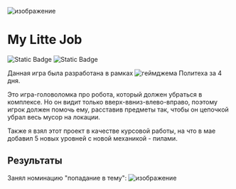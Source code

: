![изображение](https://github.com/user-attachments/assets/135d2a88-95c1-4e56-bedb-63293a2b9b02)

# My Litte Job

![Static Badge](https://img.shields.io/badge/Stack-Unity_%2B_%D0%A1%23-green?color=34C924)
![Static Badge](https://img.shields.io/badge/February_2024-8A2BE2)

Данная игра была разработана в рамках ![геймджема Политеха](https://itch.io/jam/mospolyjam-2) за 4 дня.

Это игра-головоломка про робота, который должен убраться в комплексе. Но он видит только вверх-ввниз-влево-вправо, поэтому игрок должен помочь ему, расставив предметы так, чтобы он цепочкой убрал весь мусор на локации.

Также я взял этот проект в качестве курсовой работы, на что в мае добавил 5 новых уровней с новой механикой - пилами.
## Результаты
Занял номинацию "попадание в тему":
![изображение](https://github.com/user-attachments/assets/e7a4bef3-4091-4dc0-939b-428165facf18)
